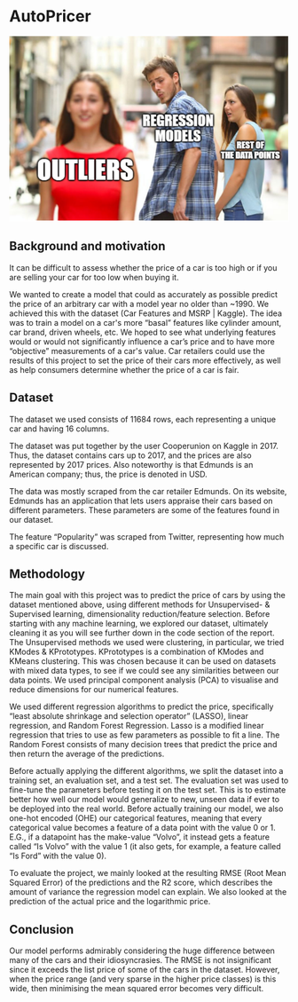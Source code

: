 # AutoPricer
![Regression meme](meme.png)


## Background and motivation
It can be difficult to assess whether the price of a car is too high or if you are selling your car for too low when buying it.

We wanted to create a model that could as accurately as possible predict the price of an arbitrary car with a model year no older than ~1990. We achieved this with the dataset (Car Features and MSRP | Kaggle). The idea was to train a model on a car's more “basal” features like cylinder amount, car brand, driven wheels, etc. We hoped to see what underlying features would or would not significantly influence a car’s price and to have more “objective” measurements of a car's value. Car retailers could use the results of this project to set the price of their cars more effectively, as well as help consumers determine whether the price of a car is fair.

## Dataset
The dataset we used consists of 11684 rows, each representing a unique car and having 16 columns.

The dataset was put together by the user Cooperunion on Kaggle in 2017. Thus, the dataset contains cars up to 2017, and the prices are also represented by 2017 prices. Also noteworthy is that Edmunds is an American company; thus, the price is denoted in USD.

The data was mostly scraped from the car retailer Edmunds. On its website, Edmunds has an application that lets users appraise their cars based on different parameters. These parameters are some of the features found in our dataset.

The feature “Popularity” was scraped from Twitter, representing how much a specific car is discussed.

## Methodology
The main goal with this project was to predict the price of cars by using the dataset mentioned above, using different methods for Unsupervised- & Supervised learning, dimensionality reduction/feature selection. Before starting with any machine learning, we explored our dataset, ultimately cleaning it as you will see further down in the code section of the report. The Unsupervised methods we used were clustering, in particular, we tried KModes & KPrototypes. KPrototypes is a combination of KModes and KMeans clustering. This was chosen because it can be used on datasets with mixed data types, to see if we could see any similarities between our data points. We used principal component analysis (PCA) to visualise and reduce dimensions for our numerical features.

We used different regression algorithms to predict the price, specifically “least absolute shrinkage and selection operator” (LASSO), linear regression, and Random Forest Regression. Lasso is a modified linear regression that tries to use as few parameters as possible to fit a line. The Random Forest consists of many decision trees that predict the price and then return the average of the predictions.

Before actually applying the different algorithms, we split the dataset into a training set, an evaluation set, and a test set. The evaluation set was used to fine-tune the parameters before testing it on the test set. This is to estimate better how well our model would generalize to new, unseen data if ever to be deployed into the real world. Before actually training our model, we also one-hot encoded (OHE) our categorical features, meaning that every categorical value becomes a feature of a data point with the value 0 or 1. E.G., if a datapoint has the make-value “Volvo”, it instead gets a feature called “Is Volvo” with the value 1 (it also gets, for example, a feature called “Is Ford” with the value 0).

To evaluate the project, we mainly looked at the resulting RMSE (Root Mean Squared Error) of the predictions and the R2 score, which describes the amount of variance the regression model can explain. We also looked at the prediction of the actual price and the logarithmic price.

## Conclusion
Our model performs admirably considering the huge difference between many of the cars and their idiosyncrasies. The RMSE is not insignificant since it exceeds the list price of some of the cars in the dataset. However, when the price range (and very sparse in the higher price classes) is this wide, then minimising the mean squared error becomes very difficult.
